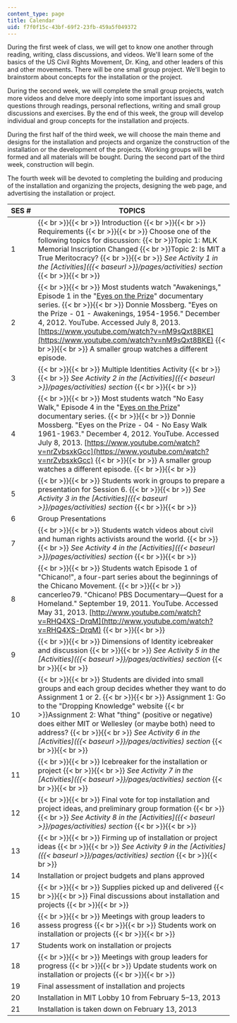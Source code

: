 ```yaml
---
content_type: page
title: Calendar
uid: f7f0f15c-43bf-69f2-23fb-459a5f049372
---
```


During the first week of class, we will get to know one another through reading, writing, class discussions, and videos. We'll learn some of the basics of the US Civil Rights Movement, Dr. King, and other leaders of this and other movements. There will be one small group project. We'll begin to brainstorm about concepts for the installation or the project.

During the second week, we will complete the small group projects, watch more videos and delve more deeply into some important issues and questions through readings, personal reflections, writing and small group discussions and exercises. By the end of this week, the group will develop individual and group concepts for the installation and projects.

During the first half of the third week, we will choose the main theme and designs for the installation and projects and organize the construction of the installation or the development of the projects. Working groups will be formed and all materials will be bought. During the second part of the third week, construction will begin.

The fourth week will be devoted to completing the building and producing of the installation and organizing the projects, designing the web page, and advertising the installation or project.

| SES # | TOPICS |
| --- | --- |
| 1 |  {{< br >}}{{< br >}} Introduction {{< br >}}{{< br >}} Requirements {{< br >}}{{< br >}} Choose one of the following topics for discussion:  {{< br >}}Topic 1: MLK Memorial Inscription Changed  {{< br >}}Topic 2: Is MIT a True Meritocracy? {{< br >}}{{< br >}} _See Activity 1 in the [Activities]({{< baseurl >}}/pages/activities) section_ {{< br >}}{{< br >}}  |
| 2 |  {{< br >}}{{< br >}} Most students watch "Awakenings," Episode 1 in the "[Eyes on the Prize](http://www.pbs.org/wgbh/americanexperience/films/eyesontheprize/)" documentary series. {{< br >}}{{< br >}} Donnie Mossberg. "Eyes on the Prize - 01 - Awakenings, 1954-1956." December 4, 2012. YouTube. Accessed July 8, 2013. [https://www.youtube.com/watch?v=nM9sQxt8BKE](https://www.youtube.com/watch?v=nM9sQxt8BKE) {{< br >}}{{< br >}} A smaller group watches a different episode. |
| 3 |  {{< br >}}{{< br >}} Multiple Identities Activity {{< br >}}{{< br >}} _See Activity 2 in the [Activities]({{< baseurl >}}/pages/activities) section_ {{< br >}}{{< br >}}  |
| 4 |  {{< br >}}{{< br >}} Most students watch "No Easy Walk," Episode 4 in the "[Eyes on the Prize](http://www.pbs.org/wgbh/americanexperience/films/eyesontheprize/)" documentary series. {{< br >}}{{< br >}} Donnie Mossberg. "Eyes on the Prize - 04 - No Easy Walk 1961-1963." December 4, 2012. YouTube. Accessed July 8, 2013. [https://www.youtube.com/watch?v=nrZvbsxkGcc](https://www.youtube.com/watch?v=nrZvbsxkGcc) {{< br >}}{{< br >}} A smaller group watches a different episode. {{< br >}}{{< br >}}  |
| 5 |  {{< br >}}{{< br >}} Students work in groups to prepare a presentation for Session 6. {{< br >}}{{< br >}} _See Activity 3 in the [Activities]({{< baseurl >}}/pages/activities) section_ {{< br >}}{{< br >}}  |
| 6 | Group Presentations |
| 7 |  {{< br >}}{{< br >}} Students watch videos about civil and human rights activists around the world. {{< br >}}{{< br >}} _See Activity 4 in the [Activities]({{< baseurl >}}/pages/activities) section_ {{< br >}}{{< br >}}  |
| 8 |  {{< br >}}{{< br >}} Students watch Episode 1 of "Chicano!", a four-part series about the beginnings of the Chicano Movement. {{< br >}}{{< br >}} cancerleo79. "Chicano! PBS Documentary—Quest for a Homeland." September 19, 2011. YouTube. Accessed May 31, 2013. [http://www.youtube.com/watch?v=RHQ4XS-DrqM](http://www.youtube.com/watch?v=RHQ4XS-DrqM) {{< br >}}{{< br >}}  |
| 9 |  {{< br >}}{{< br >}} Dimensions of Identity icebreaker and discussion {{< br >}}{{< br >}} _See Activity 5 in the [Activities]({{< baseurl >}}/pages/activities) section_ {{< br >}}{{< br >}}  |
| 10 |  {{< br >}}{{< br >}} Students are divided into small groups and each group decides whether they want to do Assignment 1 or 2. {{< br >}}{{< br >}} Assignment 1: Go to the "Dropping Knowledge" website  {{< br >}}Assignment 2: What "thing" (positive or negative) does either MIT or Wellesley (or maybe both) need to address? {{< br >}}{{< br >}} _See Activity 6 in the [Activities]({{< baseurl >}}/pages/activities) section_ {{< br >}}{{< br >}}  |
| 11 |  {{< br >}}{{< br >}} Icebreaker for the installation or project {{< br >}}{{< br >}} _See Activity 7 in the [Activities]({{< baseurl >}}/pages/activities) section_ {{< br >}}{{< br >}}  |
| 12 |  {{< br >}}{{< br >}} Final vote for top installation and project ideas, and preliminary group formation {{< br >}}{{< br >}} _See Activity 8 in the [Activities]({{< baseurl >}}/pages/activities) section_ {{< br >}}{{< br >}}  |
| 13 |  {{< br >}}{{< br >}} Firming up of installation or project ideas {{< br >}}{{< br >}} _See Activity 9 in the [Activities]({{< baseurl >}}/pages/activities) section_ {{< br >}}{{< br >}}  |
| 14 | Installation or project budgets and plans approved |
| 15 |  {{< br >}}{{< br >}} Supplies picked up and delivered {{< br >}}{{< br >}} Final discussions about installation and projects {{< br >}}{{< br >}}  |
| 16 |  {{< br >}}{{< br >}} Meetings with group leaders to assess progress {{< br >}}{{< br >}} Students work on installation or projects {{< br >}}{{< br >}}  |
| 17 | Students work on installation or projects |
| 18 |  {{< br >}}{{< br >}} Meetings with group leaders for progress {{< br >}}{{< br >}} Update students work on installation or projects {{< br >}}{{< br >}}  |
| 19 | Final assessment of installation and projects |
| 20 | Installation in MIT Lobby 10 from February 5–13, 2013 |
| 21 | Installation is taken down on February 13, 2013